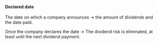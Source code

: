#### Declared date

The date on which a company announces
	-> the amount of dividends and the date paid.

Once the company declares the date
	-> The dividend risk is eliminated, at least until the next dividend payment.